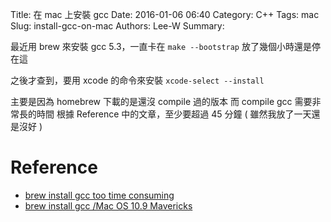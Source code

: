 Title: 在 mac 上安裝 gcc
Date: 2016-01-06 06:40
Category: C++
Tags: mac
Slug: install-gcc-on-mac
Authors: Lee-W
Summary: 


最近用 brew 來安裝 gcc 5.3，一直卡在 `make --bootstrap`
放了幾個小時還是停在這

<!--more-->

之後才查到，要用 xcode 的命令來安裝
`xcode-select --install`

主要是因為 homebrew 下載的是還沒 compile 過的版本
而 compile gcc 需要非常長的時間
根據 Reference 中的文章，至少要超過 45 分鐘 ( 雖然我放了一天還是沒好 )

# Reference
- [brew install gcc too time consuming](http://stackoverflow.com/questions/24966404/brew-install-gcc-too-time-consuming)
- [brew install gcc /Mac OS 10.9 Mavericks](http://superuser.com/questions/788256/brew-install-gcc-mac-os-10-9-mavericks)